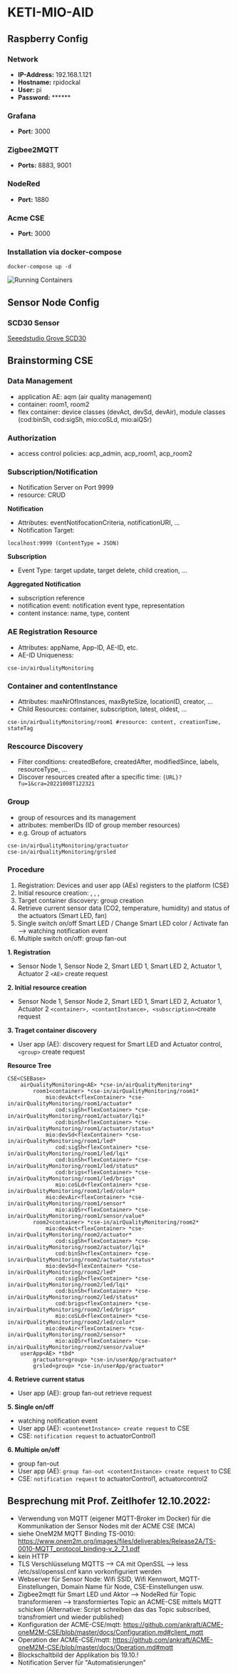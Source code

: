 # KETI-MIO-AID

## Raspberry Config
### Network
- **IP-Address:** 192.168.1.121
- **Hostname:** rpidockal
- **User:** pi
- **Password:** ******

### Grafana
- **Port:** 3000

### Zigbee2MQTT
- **Ports:** 8883, 9001

### NodeRed
- **Port:** 1880

### Acme CSE
- **Port:** 3000

### Installation via docker-compose
`docker-compose up -d`

![Running Containers](Documentation/Pictures/Portainer_Containers.png)

## Sensor Node Config
### SCD30 Sensor

[Seeedstudio Grove SCD30](https://wiki.seeedstudio.com/Grove-CO2_Temperature_Humidity_Sensor-SCD30/)

## Brainstorming CSE
### Data Management
- application AE: aqm (air quality management)
- container: room1, room2
- flex container: device classes (devAct, devSd, devAir), module classes (cod:binSh, cod:sigSh, mio:coSLd, mio:aiQSr)

### Authorization
- access control policies: acp_admin, acp_room1, acp_room2

### Subscription/Notification
- Notification Server on Port 9999
- <subscription> resource: CRUD

**Notification**
- Attributes: eventNotifocationCriteria, notificationURI, ...
- Notification Target: 
```
localhost:9999 (ContentType = JSON)
``` 

**Subscription**
- Event Type: target update, target delete, child creation, ...

**Aggregated Notification**
- subscription reference
- notification event: notification event type, representation
- content instance: name, type, content

### AE Registration <AE> Resource
- Attributes: appName, App-ID, AE-ID, etc.
- AE-ID Uniqueness: 
```
cse-in/airQualityMonitoring
```

### Container and contentInstance
- Attributes: maxNrOfInstances, maxByteSize, locationID, creator, ...
- Child Resources: container, subscription, latest, oldest, ...
```
cse-in/airQualityMonitoring/room1 #resource: content, creationTime, stateTag
``` 

### Rescource Discovery
- Filter conditions: createdBefore, createdAfter, modifiedSince, labels, resourceType, ...
- Discover resources created after a specific time: ```{URL}?fu=1&cra=20221008T122321```

### Group
- group of resources and its management
- attributes: memberIDs (ID of group member resources)
- e.g. Group of actuators
```
cse-in/airQualityMonitoring/gractuator
cse-in/airQualityMonitoring/grsled
```

### Procedure
1. Registration: Devices and user app (AEs) registers to the platform (CSE)
2. Initial resource creation: <acp>, <container>, <flexcontainer>, <subscription>
3. Target container discovery: group creation
4. Retrieve current sensor data (CO2, temperature, humidity) and status of the actuators (Smart LED, fan)
5. Single switch on/off Smart LED / Change Smart LED color / Activate fan --> watching notification event
6. Multiple switch on/off: group fan-out

**1. Registration**
- Sensor Node 1, Sensor Node 2, Smart LED 1, Smart LED 2, Actuator 1, Actuator 2 ```<AE>``` create request

**2. Initial resource creation**
- Sensor Node 1, Sensor Node 2, Smart LED 1, Smart LED 2, Actuator 1, Actuator 2 ```<container>, <contantInstance>, <subscription>```create request

**3. Traget container discovery**
- User app (AE): discovery request for Smart LED and Actuator control, ```<group>``` create request

**Resource Tree**
```
CSE<CSEBase>
    airQualityMonitoring<AE> *cse-in/airQualityMonitoring*
        room1<container> *cse-in/airQualityMonitoring/room1*
            mio:devAct<flexContainer> *cse-in/airQualityMonitoring/room1/actuator*
               cod:sigSh<flexContainer> *cse-in/airQualityMonitoring/room1/actuator/lqi*
               cod:binSh<flexContainer> *cse-in/airQualityMonitoring/room1/actuator/status*
            mio:devSd<flexContainer> *cse-in/airQualityMonitoring/room1/led*
               cod:sigSh<flexContainer> *cse-in/airQualityMonitoring/room1/led/lqi*
               cod:binSh<flexContainer> *cse-in/airQualityMonitoring/room1/led/status*
               cod:brigs<flexContainer> *cse-in/airQualityMonitoring/room1/led/brigs*
               mio:coSLd<flexContainer> *cse-in/airQualityMonitoring/room1/led/color*
            mio:devAir<flexContainer> *cse-in/airQualityMonitoring/room1/sensor*
               mio:aiQSr<flexContainer> *cse-in/airQualityMonitoring/room1/sensor/value*
        room2<container> *cse-in/airQualityMonitoring/room2*
            mio:devAct<flexContainer> *cse-in/airQualityMonitoring/room2/actuator*
               cod:sigSh<flexContainer> *cse-in/airQualityMonitoring/room2/actuator/lqi*
               cod:binSh<flexContainer> *cse-in/airQualityMonitoring/room2/actuator/status*
            mio:devSd<flexContainer> *cse-in/airQualityMonitoring/room2/led*
               cod:sigSh<flexContainer> *cse-in/airQualityMonitoring/room2/led/lqi*
               cod:binSh<flexContainer> *cse-in/airQualityMonitoring/room2/led/status*
               cod:brigs<flexContainer> *cse-in/airQualityMonitoring/room2/led/brigs*
               mio:coSLd<flexContainer> *cse-in/airQualityMonitoring/room2/led/color*
            mio:devAir<flexContainer> *cse-in/airQualityMonitoring/room2/sensor*
               mio:aiQSr<flexContainer> *cse-in/airQualityMonitoring/room2/sensor/value*
    userApp<AE> *tbd*
        gractuator<group> *cse-in/userApp/gractuator*
        grsled<group> *cse-in/userApp/gractuator*
```

**4. Retrieve current status**
- User app (AE): group fan-out retrieve request

**5. Single on/off**
- watching notification event
- User app (AE): ```<contenetInstance> create request``` to CSE
- CSE: ```notification request``` to actuatorControl1

**6. Multiple on/off**
- group fan-out
- User app (AE): ```group fan-out <contentInstance> create request``` to CSE
- CSE: ```notification request``` to actuatorControl1, actuatorcontrol2

## Besprechung mit Prof. Zeitlhofer 12.10.2022:
- Verwendung von MQTT (eigener MQTT-Broker im Docker) für die Kommunikation der Sensor Nodes mit der ACME CSE (MCA)
- siehe OneM2M MQTT Binding TS-0010: https://www.onem2m.org/images/files/deliverables/Release2A/TS-0010-MQTT_protocol_binding-v_2_7_1.pdf
- kein HTTP
- TLS Verschlüsselung MQTTS --> CA mit OpenSSL --> less /etc/ssl/openssl.cnf kann vorkonfiguriert werden
- Webserver für Sensor Node: Wifi SSID, Wifi Kennwort, MQTT-Einstellungen, Domain Name für Node, CSE-Einstellungen usw.
- Zigbee2mqtt für Smart LED und Aktor --> NodeRed für Topic transformieren --> transformiertes Topic an ACME-CSE mittels MQTT schicken (Alternative: Script schreiben das das Topic subscribed, transfromiert und wieder published)
- Konfiguration der ACME-CSE/mqtt: https://github.com/ankraft/ACME-oneM2M-CSE/blob/master/docs/Configuration.md#client_mqtt
- Operation der ACME-CSE/mqtt: https://github.com/ankraft/ACME-oneM2M-CSE/blob/master/docs/Operation.md#mqtt
- Blockschaltbild der Applikation bis 19.10.!
- Notification Server für "Automatisierungen"
